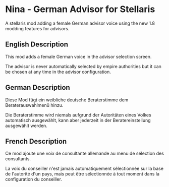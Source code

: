 # Nina - German Advisor for Stellaris
A stellaris mod adding a female German advisor voice using the new 1.8 modding features for advisors.

## English Description

This mod adds a female German voice in the advisor selection screen.

The advisor is never automatically selected by empire authorities but it can be chosen at any time in the advisor configuration.

## German Description

Diese Mod fügt ein weibliche deutsche Beraterstimme dem Beraterauswahlmenü hinzu.

Die Beraterstimme wird niemals aufgrund der Autoritäten eines Volkes automatisch ausgewählt, kann aber jederzeit in der Beratereinstellung ausgewählt werden.

## French Description

Ce mod ajoute une voix de consultante allemande au menu de sélection des consultants.

La voix du conseiller n'est jamais automatiquement sélectionnée sur la base de l'autorité d'un pays, mais peut être sélectionnée à tout moment dans la configuration du conseiller.